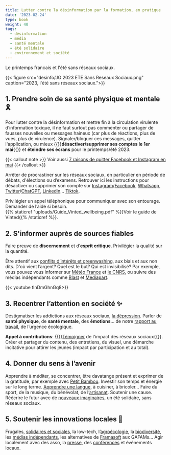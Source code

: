 ```yaml
---
title: Lutter contre la désinformation par la formation, en pratique
date: '2023-02-24'
type: book
weight: 40
tags:
  - désinformation
  - média
  - santé mentale
  - été solidaire
  - environnement et société
---
```


Le printemps francais et l'été sans réseaux sociaux.

<!--more-->

{{< figure src="desinfo/JO 2023 ETE Sans Reseaux Sociaux.png" caption="2023, l'été sans réseaux sociaux.">}}

## 1. Prendre soin de sa santé physique et mentale 🎗️

Pour lutter contre la désinformation et mettre fin à la circulation virulente d’information toxique, il ne faut surtout pas commenter ou partager de fausses nouvelles ou messages haineux (car plus de réactions, plus de vues, plus de virulence). Signaler/bloquer ces messages, quitter l'application, ou mieux {{<hl>}}<b>désactiver/supprimer ses comptes le 1er mai</b>{{</hl>}} et <b>éteindre ses écrans</b> pour le printemps/été 2023. 

{{< callout note >}}
Voir aussi [7 raisons de quitter Facebook et Instagram en mai](https://www.mtpcours.fr/p/7-reasons-quit-facebook-instagram/)
{{< /callout >}}

Arrêter de procrastiner sur les réseaux sociaux, en particulier en période de débats, d'élections ou d’examens. Retrouver ici les instructions pour désactiver ou supprimer son compte sur [Instagram](https://help.instagram.com/370452623149242)/[Facebook](https://www.facebook.com/help/224562897555674), [Whatsapp](https://faq.whatsapp.com/2138577903196467/), [Twitter](https://help.twitter.com/en/managing-your-account/how-to-deactivate-twitter-account)/[ChatGPT](https://help.openai.com/en/articles/6378407-how-can-i-delete-my-account), [Linkedin](https://www.linkedin.com/help/linkedin/answer/a1379064/close-your-linkedin-account?lang=fr)... [Tiktok](https://support.tiktok.com/en/account-and-privacy/deleting-an-account).

Privilégier un appel téléphonique pour communiquer avec son entourage. <br>
Demander de l’aide si besoin. <br>
{{% staticref "uploads/Guide_Vinted_wellbeing.pdf" %}}Voir le guide de Vinted{{% /staticref %}}.

## 2. S'informer auprès de sources fiables

Faire preuve de <b>discernement</b> et d’<b>esprit critique</b>. 
Privilégier la qualité sur la quantité.

Être attentif aux [conflits d’intérêts et greenwashing](https://www.mtpcours.fr/c/desinformation/greenwashing/), aux biais et aux non dits. D'où vient l’argent? Quel est le but? Qui est invisibilisé? Par exemple, vous pouvez vous informer sur [Météo France](https://meteofrance.com/actualites-et-dossiers/actualites/climat/secheresse-32-jours-sans-pluie-en-france-record-battu) et [le CNRS](https://lejournal.cnrs.fr/articles/climatosceptiques-sur-twitter-enquete-sur-les-mercenaires-de-lintox), ou suivre des médias indépendants comme [Blast](https://www.blast-info.fr/articles/2023/sommes-nous-toujours-en-democratie-AwJ1_TmlTM-ONwHybrhuqQ) et [Mediapart](https://www.mediapart.fr/).

{{< youtube tlnDmGhnGq8>}}

## 3. Recentrer l’attention en société ✨

Déstigmatiser les addictions aux réseaux sociaux, [la dépression](https://www.youtube.com/watch?v=MN3D0uLEERU&ab_channel=GDGFrance). Parler de <b>santé physique</b>, de <b>santé mentale</b>, des <b>émotions</b>... de notre [rapport au travail](https://www.mtpcours.fr/c/desinformation/rapport-villani/), de l’urgence écologique.

<b>Appel à contributions</b>: {{<hl>}}[Témoigner](https://annuel2.framapad.org/p/reseaux-sociaux-sante-mentale-a0fk?lang=fr) de l'impact des réseaux sociaux{{</hl>}}. Créer et partager du contenu, des entretiens, du visuel, une démarche incitative pour attirer les jeunes (impact par participation et au total).

## 4. Donner du sens à l’avenir

Apprendre à méditer, se concentrer, être davatange présent et exprimer de la gratitude, par exemple avec [Petit Bambou](https://www.lajauneetlarouge.com/petit-bambou-lappli-de-meditation-cofondee-par-un-polytechnicien/). Investir son temps et énergie sur le long terme. [Apprendre une langue](https://www.mtpcours.fr/p/language-learning/), à cuisiner, à bricoler… Faire du sport, de la musique, du bénévolat, de l’[artisanat](https://wecandoo.fr/). Soutenir une cause. Réécrire le futur avec de [nouveaux imaginaires](https://www.youtube.com/watch?v=Y8SpcxR6FjQ&ab_channel=BLAST%2CLesouffledel%27info), un été solidaire, sans réseaux sociaux.

## 5. Soutenir les innovations locales 🌸

Frugales, [solidaires et sociales](https://flavi.fr/index.php/about/), la low-tech, l’[agroécologie](https://wwoof.fr/fr/), la [biodiversité](https://plantnet.org/), les [médias indépendants](https://www.blast-info.fr/), les alternatives de [Framasoft](https://degooglisons-internet.org/en/) aux GAFAMs… Agir localement avec des asso, la [presse](https://france3-regions.francetvinfo.fr/occitanie/herault/montpellier/chatgpt-revolutionnaire-mais-qui-inquiete-pourquoi-la-ville-de-montpellier-interdit-a-ses-agents-d-utiliser-l-intelligence-artificielle-2742446.html), des [conférences](https://www.univ-montp3.fr/fr/actualit%C3%A9s/appel-%C3%A0-communication-colloque-international-les-mots-du-pouvoir-1) et événements locaux.